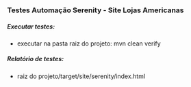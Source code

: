 ### Testes Automação Serenity - Site Lojas Americanas

##### Executar testes: 
- executar na pasta raiz do projeto: mvn clean verify

##### Relatório de testes: 
- raiz do projeto/target/site/serenity/index.html
